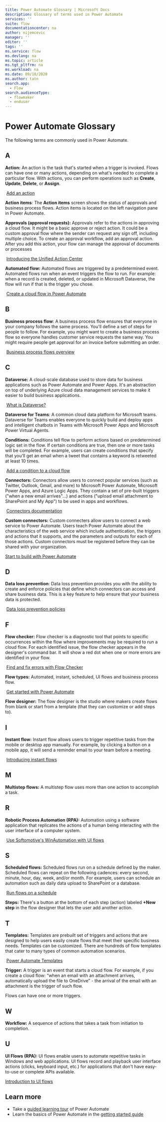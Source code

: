 ```yaml
---
title: Power Automate Glossary | Microsoft Docs
description: Glossary of terms used in Power Automate
services: ''
suite: flow
documentationcenter: na
author: nijemcevic
manager: ''
editor: ''
tags: ''
ms.service: flow
ms.devlang: na
ms.topic: article
ms.tgt_pltfrm: na
ms.workload: na
ms.date: 09/18/2020
ms.author: tatn
search.app: 
  - Flow
search.audienceType: 
  - flowmaker
  - enduser
---
```

# Power Automate Glossary

The following terms are commonly used in Power Automate.

## A

**Action:** An action is the task that's started when a trigger is invoked. Flows can have one or many actions, depending on what's needed to complete a particular flow. With actions, you can perform operations such as **Create**, **Update**, **Delete**, or **Assign**.

 [Add an action](multi-step-logic-flow.md)

**Action items**: The **Action items** screen shows the status of approvals and business process flows. Action items is located on the left navigation pane in Power Automate.

**Approvals (approval requests):** Approvals refer to the actions in approving a cloud flow. It might be a basic approve or reject action. It could be a custom approval flow where the sender can request any sign off, including multiple choice. To create an approval workflow, add an approval action. After you add this action, your flow can manage the approval of documents or processes

 [Introducing the Unified Action Center](https://flow.microsoft.com/en-us/blog/introducing-the-unified-action-center/)

**Automated flow:** Automated flows are triggered by a predetermined event. Automated flows run when an event triggers the flow to run. For example: when a record is created, deleted, or updated in Microsoft Dataverse, the flow will run if that is the trigger you chose.

 [Create a cloud flow in Power Automate](get-started-logic-flow.md)

## B

**Business process flow**: A business process flow ensures that everyone in your company follows the same process.  You'll define a set of steps for people to follow. For example, you might want to create a business process flow so everyone handles customer service requests the same way.  You might require people get approval for an invoice before submitting an order.

 [Business process flows overview](business-process-flows-overview.md)

## C

**Dataverse:** A cloud-scale database used to store data for business applications such as Power Automate and Power Apps. It's an abstraction on top of underlying Azure cloud data management services to make it easier to build business applications.

 [What is Dataverse?](/powerapps/maker/common-data-service/data-platform-intro)

**Dataverse for Teams**: A common cloud data platform for Microsoft teams. Dataverse for Teams enables everyone to quickly build and deploy apps and intelligent chatbots in Teams with Microsoft Power Apps and Microsoft Power Virtual Agents.

**Conditions:** Conditions tell flow to perform actions based on predetermined logic set in the flow. If certain conditions are true, then one or more tasks will be completed. For example, users can create conditions that specify that you'll get an email when a tweet that contains a keyword is retweeted at least 10 times.

 [Add a condition to a cloud flow](add-condition.md)

**Connectors:** Connectors allow users to connect popular services (such as Twitter, Outlook, Gmail, and more) to Microsoft Power Automate, Microsoft Power Apps, and Azure Logic Apps. They contain a set of pre-built triggers ("when a new email arrives"…) and actions ("upload email attachment to SharePoint and My App") to be used in apps and workflows.

 [Connectors documentation](https://docs.microsoft.com/connectors/)

**Custom connectors:** Custom connecters allow users to connect a web service to Power Automate. Users teach Power Automate about the characteristics of the web service which include authentication, the triggers and actions that it supports, and the parameters and outputs for each of those actions. Custom connectors must be registered before they can be shared with your organization.

[Start to build with Power Automate](get-started-flow-dev.md)

## D

**Data loss prevention**: Data loss prevention provides you with the ability to create and enforce policies that define which connectors can access and share business data. This is a key feature to help ensure that your business data is protected.

 [Data loss prevention policies](prevent-data-loss.md)

## F

**Flow checker:** Flow checker is a diagnostic tool that points to specific occurrences within the flow where improvements may be required to run a cloud flow. For each identified issue, the flow checker appears in the designer's command bar. It will show a red dot when one or more errors are identified in your flow.

 [Find and fix errors with Flow Checker](error-checker.md)

**Flow types:** Automated, instant, scheduled, UI flows and business process flow.

 [Get started with Power Automate](getting-started.md)

**Flow designer:** The flow designer is the studio where makers create flows from blank or start from a template (that they can customize or add steps to).

## I

**Instant flow:** Instant flow allows users to trigger repetitive tasks from the mobile or desktop app manually. For example, by clicking a button on a mobile app, it will send a reminder email to your team before a meeting.

 [Introducing instant flows](introduction-to-button-flows.md)

## M

**Multistep flows:** A multistep flow uses more than one action to accomplish a task.

## R

**Robotic Process Automation (RPA):** Automation using a software application that replicates the actions of a human being interacting with the user interface of a computer system.

 [Use Softomotive's WinAutomation with UI flows](desktop-flows/create-processes.md)

## S

**Scheduled flows:** Scheduled flows run on a schedule defined by the maker. Scheduled flows can repeat on the following cadences: every second, minute, hour, day, week, and/or month. For example, users can schedule an automation such as daily data upload to SharePoint or a database.

 [Run flows on a schedule](run-scheduled-tasks.md)

**Steps:** There's a button at the bottom of each step (action) labeled **+New step** in the flow designer that lets the user add another action.

## T

**Templates:** Templates are prebuilt set of triggers and actions that are designed to help users easily create flows that meet their specific business needs. Templates can be customized. There are hundreds of flow templates that cater to many types of common automation scenarios.

 [Power Automate Templates](https://flow.microsoft.com/templates/)

**Trigger:** A trigger is an event that starts a cloud flow.  For example, if you create a cloud flow: “when an email with an attachment arrives, automatically upload the file to OneDrive” - the arrival of the email with an attachment is the trigger of such flow.

Flows can have one or more triggers.

## W

**Workflow:** A sequence of actions that takes a task from initiation to completion.

## U

**UI Flows (RPA):** UI flows enable users to automate repetitive tasks in
Windows and web applications. UI flows record and playback user interface actions (clicks, keyboard input, etc.) for applications that don't have easy-to-use or complete APIs available.

[Introduction to UI flows](desktop-flows/overview.md)

## Learn more

* Take a [guided learning tour](https://docs.microsoft.com/learn/paths/automate-process-using-flow) of Power Automate
* Learn the basics of Power Automate in the [getting started guide](getting-started.md)
